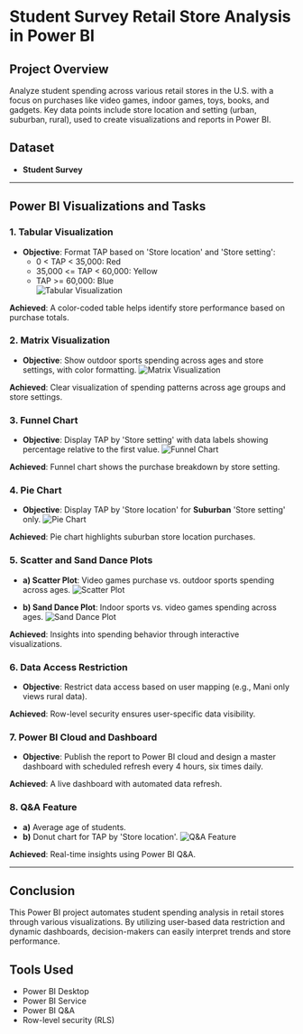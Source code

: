 # Student Survey Retail Store Analysis in Power BI

## Project Overview
Analyze student spending across various retail stores in the U.S. with a focus on purchases like video games, indoor games, toys, books, and gadgets. Key data points include store location and setting (urban, suburban, rural), used to create visualizations and reports in Power BI.

## Dataset
- **Student Survey**


---

## Power BI Visualizations and Tasks

### 1. Tabular Visualization
- **Objective**: Format TAP based on 'Store location' and 'Store setting':
  - 0 < TAP < 35,000: Red  
  - 35,000 <= TAP < 60,000: Yellow  
  - TAP >= 60,000: Blue  
![Tabular Visualization](https://github.com/Aarthi-Mahalakshmi/StudentSurveyReport_bi/blob/main/Tabular%20Visualization.png?raw=true)

**Achieved**: A color-coded table helps identify store performance based on purchase totals.

### 2. Matrix Visualization
- **Objective**: Show outdoor sports spending across ages and store settings, with color formatting.
![Matrix Visualization](https://github.com/Aarthi-Mahalakshmi/StudentSurveyReport_bi/blob/main/Matrix%20Visualization.png?raw=true)

**Achieved**: Clear visualization of spending patterns across age groups and store settings.

### 3. Funnel Chart
- **Objective**: Display TAP by 'Store setting' with data labels showing percentage relative to the first value.
![Funnel Chart](https://github.com/Aarthi-Mahalakshmi/StudentSurveyReport_bi/blob/main/Funnel%20char.png?raw=true)

**Achieved**: Funnel chart shows the purchase breakdown by store setting.

### 4. Pie Chart
- **Objective**: Display TAP by 'Store location' for **Suburban** 'Store setting' only.
![Pie Chart](https://github.com/Aarthi-Mahalakshmi/StudentSurveyReport_bi/blob/main/Pie%20chart.png?raw=true)

**Achieved**: Pie chart highlights suburban store location purchases.

### 5. Scatter and Sand Dance Plots
- **a) Scatter Plot**: Video games purchase vs. outdoor sports spending across ages.
![Scatter Plot](https://github.com/Aarthi-Mahalakshmi/StudentSurveyReport_bi/blob/main/Scatter%20plot.png?raw=true)

- **b) Sand Dance Plot**: Indoor sports vs. video games spending across ages.
![Sand Dance Plot](https://github.com/Aarthi-Mahalakshmi/StudentSurveyReport_bi/blob/main/Sand%20dance%20plot.png?raw=true)

**Achieved**: Insights into spending behavior through interactive visualizations.

### 6. Data Access Restriction
- **Objective**: Restrict data access based on user mapping (e.g., Mani only views rural data).

**Achieved**: Row-level security ensures user-specific data visibility.

### 7. Power BI Cloud and Dashboard
- **Objective**: Publish the report to Power BI cloud and design a master dashboard with scheduled refresh every 4 hours, six times daily.

**Achieved**: A live dashboard with automated data refresh.

### 8. Q&A Feature
- **a)** Average age of students.
- **b)** Donut chart for TAP by 'Store location'.
![Q&A Feature](https://github.com/Aarthi-Mahalakshmi/StudentSurveyReport_bi/blob/main/Screenshot%20Q&A%20feature.png?raw=true)

**Achieved**: Real-time insights using Power BI Q&A.

---

## Conclusion
This Power BI project automates student spending analysis in retail stores through various visualizations. By utilizing user-based data restriction and dynamic dashboards, decision-makers can easily interpret trends and store performance.

## Tools Used
- Power BI Desktop
- Power BI Service
- Power BI Q&A
- Row-level security (RLS)
